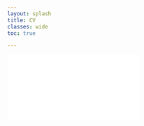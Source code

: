 ```yaml
---
layout: splash
title: CV
classes: wide
toc: true

---
```

<embed src="/hosted/Prithviraj_Ammanabrolu_CV.pdf" type="application/pdf" />